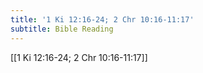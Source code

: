 ```yaml
---
title: '1 Ki 12:16-24; 2 Chr 10:16-11:17'
subtitle: Bible Reading
---
```


[[1 Ki 12:16-24; 2 Chr 10:16-11:17]]